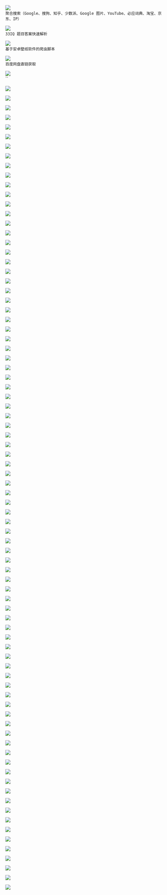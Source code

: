 ![](https://img.shields.io/badge/1Search-JunM-brightgreen.svg)  
`聚合搜索（Google、搜狗、知乎、少数派、Google 图片、YouTube、必应词典、淘宝、京东、IP）`

![](https://img.shields.io/badge/33IQ-Hhd%C2%BA-brightgreen.svg)  
`33IQ 题目答案快速解析`

![](https://img.shields.io/badge/4WPaper-AbleCats-brightgreen.svg)  
`基于安卓壁纸软件的爬虫脚本`

![](https://img.shields.io/badge/ACDPDownload-AbleCats-brightgreen.svg)  
`百度网盘直链获取`

![](https://img.shields.io/badge/ACPlayer-AbleCats-brightgreen.svg)  
``

![](https://img.shields.io/badge/Add%20to%20Library-Ryan-brightgreen.svg)  


![](https://img.shields.io/badge/AddToOmniFocus-JunM-brightgreen.svg)  


![](https://img.shields.io/badge/Avgle-Nicked-brightgreen.svg)  


![](https://img.shields.io/badge/Call%20Forwarding-Neurogram-brightgreen.svg)  


![](https://img.shields.io/badge/Catcher-lco%20lok-brightgreen.svg)  


![](https://img.shields.io/badge/Chars%20Keyboard-Neurogram-brightgreen.svg)  


![](https://img.shields.io/badge/Check%20in-Neurogram-brightgreen.svg)  


![](https://img.shields.io/badge/Clip%20Editor-Axel-brightgreen.svg)  


![](https://img.shields.io/badge/Contacts-Michael-brightgreen.svg)  


![](https://img.shields.io/badge/Countdown-Hhd%C2%BA-brightgreen.svg)  

>
![](https://img.shields.io/badge/Delete%20Photos-Ryan-brightgreen.svg)  


![](https://img.shields.io/badge/DraftsToOmniFocus-JunM-brightgreen.svg)  


![](https://img.shields.io/badge/Emoji-Axel-brightgreen.svg)  


![](https://img.shields.io/badge/Extract%20Scheme-Axel-brightgreen.svg)  


![](https://img.shields.io/badge/F--Start-Hhd%C2%BA-brightgreen.svg)  


![](https://img.shields.io/badge/GitHub-AbleCats-brightgreen.svg)  


![](https://img.shields.io/badge/Google%20Translate-Neurogram-brightgreen.svg)  


![](https://img.shields.io/badge/GTranslate-AbleCats-brightgreen.svg)  


![](https://img.shields.io/badge/HList-Nicked-brightgreen.svg)  


![](https://img.shields.io/badge/iCloudSync-AbleCats-brightgreen.svg)  


![](https://img.shields.io/badge/Image--Picker-Hhd%C2%BA-brightgreen.svg)  


![](https://img.shields.io/badge/Instagram%20Browser-Nicked-brightgreen.svg)  


![](https://img.shields.io/badge/Instagram%20Lite-wind-brightgreen.svg)  


![](https://img.shields.io/badge/Installer-Axel-brightgreen.svg)  


![](https://img.shields.io/badge/IPA%20Installer-Axel-brightgreen.svg)  


![](https://img.shields.io/badge/iPhone%20Watermarks-Neurogram-brightgreen.svg)  


![](https://img.shields.io/badge/IPSW%20Downloads-Hhd%C2%BA-brightgreen.svg)  


![](https://img.shields.io/badge/iTunes%20Utilities-Axel-brightgreen.svg)  


![](https://img.shields.io/badge/JavBus-Nicked-brightgreen.svg)  


![](https://img.shields.io/badge/Jormun-Hhd%C2%BA-brightgreen.svg)  


![](https://img.shields.io/badge/JSBox%20Favorites%20for%20Pin-Nicked-brightgreen.svg)  


![](https://img.shields.io/badge/JS--File%20Installer-Ryan-brightgreen.svg)  


![](https://img.shields.io/badge/LoadingPatch-AbleCats-brightgreen.svg)  


![](https://img.shields.io/badge/moreSound-AbleCats-brightgreen.svg)  


![](https://img.shields.io/badge/Morse%20Code-Neurogram-brightgreen.svg)  


![](https://img.shields.io/badge/Mtime%20Movie-Ryan-brightgreen.svg)  


![](https://img.shields.io/badge/MUIDownloader-Mu%20Wei-brightgreen.svg)  


![](https://img.shields.io/badge/Music%20Widget-Ryan-brightgreen.svg)  


![](https://img.shields.io/badge/NetSpeed-AbleCats-brightgreen.svg)  


![](https://img.shields.io/badge/netSpeedPatch-AbleCats-brightgreen.svg)  


![](https://img.shields.io/badge/NewsPaper-AbleCats-brightgreen.svg)  


![](https://img.shields.io/badge/NLauncher-Neurogram-brightgreen.svg)  


![](https://img.shields.io/badge/Ocr%20&%20Translate-Neurogram-brightgreen.svg)  


![](https://img.shields.io/badge/Online%20Downloader-Neurogram-brightgreen.svg)  


![](https://img.shields.io/badge/PIC_Compress-JunM-brightgreen.svg)  


![](https://img.shields.io/badge/PickFrom-Neurogram-brightgreen.svg)  


![](https://img.shields.io/badge/Pixel%20Color-Ryan-brightgreen.svg)  


![](https://img.shields.io/badge/Progress-Ryan-brightgreen.svg)  


![](https://img.shields.io/badge/Pushbullet-Axel-brightgreen.svg)  


![](https://img.shields.io/badge/PushbulletPublic-Nicked-brightgreen.svg)  


![](https://img.shields.io/badge/Qiniu%20Manager-Ryan-brightgreen.svg)  


![](https://img.shields.io/badge/Quick%20Delete-Ryan-brightgreen.svg)  


![](https://img.shields.io/badge/RedeemiTunesCode-JunM-brightgreen.svg)  


![](https://img.shields.io/badge/rixCloud%20流量查询-JunM-brightgreen.svg)  


![](https://img.shields.io/badge/RMB-Ying%20Zhong-brightgreen.svg)  


![](https://img.shields.io/badge/Schedule%20Message-Axel-brightgreen.svg)  


![](https://img.shields.io/badge/Sky%20Movie-Neurogram-brightgreen.svg)  


![](https://img.shields.io/badge/Space-Hhd%C2%BA-brightgreen.svg)  


![](https://img.shields.io/badge/Surge³-Neurogram-brightgreen.svg)  


![](https://img.shields.io/badge/Tool%20Box-Axel-brightgreen.svg)  


![](https://img.shields.io/badge/Top%20Playlists-Ryan-brightgreen.svg)  


![](https://img.shields.io/badge/Translator-Ryan-brightgreen.svg)  


![](https://img.shields.io/badge/Weico-Axel-brightgreen.svg)  


![](https://img.shields.io/badge/XQRcode-Axel-brightgreen.svg)  


![](https://img.shields.io/badge/Xvideos-Nicked-brightgreen.svg)  


![](https://img.shields.io/badge/本地脚本搜索-JunM-brightgreen.svg)  


![](https://img.shields.io/badge/豆瓣妹子图-wind-brightgreen.svg)  


![](https://img.shields.io/badge/固件验证查询-Hhd%C2%BA-brightgreen.svg)  


![](https://img.shields.io/badge/橘历-橘%20年-brightgreen.svg)  


![](https://img.shields.io/badge/橘年翻译-橘%20年-brightgreen.svg)  


![](https://img.shields.io/badge/橘年天气-橘%20年-brightgreen.svg)  


![](https://img.shields.io/badge/橘年颜色-橘%20年-brightgreen.svg)  


![](https://img.shields.io/badge/橘年音乐-橘%20年-brightgreen.svg)  


![](https://img.shields.io/badge/橘年阅读-橘%20年-brightgreen.svg)  


![](https://img.shields.io/badge/句子迷-Hhd%C2%BA-brightgreen.svg)  


![](https://img.shields.io/badge/快递100-AbleCats-brightgreen.svg)  


![](https://img.shields.io/badge/美食天下-Hhd%C2%BA-brightgreen.svg)  


![](https://img.shields.io/badge/青娱乐-Hhd%C2%BA-brightgreen.svg)  


![](https://img.shields.io/badge/日语五十音图-Hhd%C2%BA-brightgreen.svg)  


![](https://img.shields.io/badge/我的账本-Hhd%C2%BA-brightgreen.svg)  


![](https://img.shields.io/badge/小说阅读器-wind-brightgreen.svg)  


![](https://img.shields.io/badge/修改%20EXIF-JunM-brightgreen.svg)  


![](https://img.shields.io/badge/秀美眉-Nicked-brightgreen.svg)  


![](https://img.shields.io/badge/循环删除相册内容-JunM-brightgreen.svg)  
